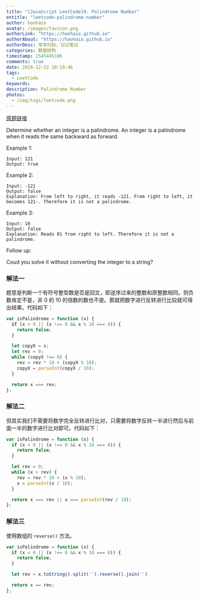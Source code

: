 ```yaml
---
title: "[JavaScript LeetCode]9. Palindrome Number"
entitle: "leetcode-palindrome-number"
author: haohaio
avatar: /images/favicon.png
authorLink: "https://haohaio.github.io"
authorAbout: "https://haohaio.github.io"
authorDesc: 写写代码，记记笔记
categories: 数据结构
timestamp: 1545445186
comments: true
date: 2018-12-22 10:19:46
tags:
  - LeetCode
keywords:
description: Palindrome Number
photos:
  - /img/tags/leetcode.png
---
```


[原题链接](https://leetcode.com/problems/reverse-integer/)

Determine whether an integer is a palindrome. An integer is a palindrome when it reads the same backward as forward.

Example 1:

```code
Input: 121
Output: true
```

Example 2:

```code
Input: -121
Output: false
Explanation: From left to right, it reads -121. From right to left, it becomes 121-. Therefore it is not a palindrome.
```

Example 3:

```code
Input: 10
Output: false
Explanation: Reads 01 from right to left. Therefore it is not a palindrome.
```

Follow up:

Coud you solve it without converting the integer to a string?

### 解法一

题意是判断一个有符号整型数是否是回文，即逆序过来的整数和原整数相同。则负数肯定不是，非 0 的 10 的倍数的数也不是。那就把数字进行反转进行比较就可得出结果。代码如下：

```js
var isPalindrome = function (x) {
  if (x < 0 || (x !== 0 && x % 10 === 0)) {
    return false;
  }

  let copyX = x;
  let rev = 0;
  while (copyX !== 0) {
    rev = rev * 10 + (copyX % 10);
    copyX = parseInt(copyX / 10);
  }

  return x === rev;
};
```

### 解法二

但其实我们不需要将数字完全反转进行比对，只需要将数字反转一半进行然后与前面一半的数字进行比对即可。代码如下：

```js
var isPalindrome = function (x) {
  if (x < 0 || (x !== 0 && x % 10 === 0)) {
    return false;
  }

  let rev = 0;
  while (x > rev) {
    rev = rev * 10 + (x % 10);
    x = parseInt(x / 10);
  }

  return x === rev || x === parseInt(rev / 10);
};
```

### 解法三

使用数组的 `reverse()` 方法。

```js
var isPalindrome = function (x) {
  if (x < 0 || (x !== 0 && x % 10 === 0)) {
    return false;
  }

  let rev = x.toString().split('').reverse().join('')

  return x == rev;
};
```
